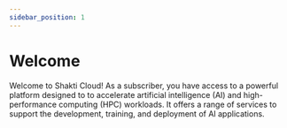 ```yaml
---
sidebar_position: 1
---
```

# Welcome

Welcome to Shakti Cloud! As a subscriber, you have access to a powerful platform designed to  to accelerate artificial intelligence (AI) and high-performance computing (HPC) workloads. It offers a range of services to support the development, training, and deployment of AI applications.
